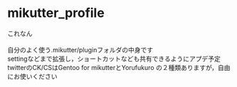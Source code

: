 # mikutter_profile
これなん<br><br>
自分のよく使う.mikutter/pluginフォルダの中身です<br>
settingなどまで拡張し，ショートカットなども共有できるようにアプデ予定<br>
twitterのCK/CSはGentoo for mikutterとYorufukuro の２種類ありますが，自由にお使いください
